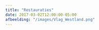 ```yaml
---
title: "Restauraties"
date: 2017-03-02T12:00:00-05:00
afbeelding: "/images/Vlag_Westland.png"
---
```


